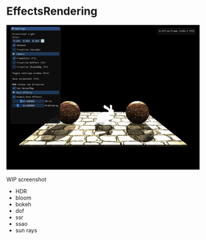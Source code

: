 # EffectsRendering

![EffectsRendering with DX11 .](EffectsRendering/screenshot.jpg)

WIP screenshot

- HDR 
- bloom 
- bokeh
- dof
- ssr
- ssao
- sun rays
